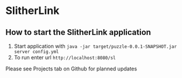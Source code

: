 # SlitherLink

How to start the SlitherLink application
---

1. Start application with `java -jar target/puzzle-0.0.1-SNAPSHOT.jar server config.yml`
1. To run enter url `http://localhost:8080/sl`

Please see Projects tab on Github for planned updates
